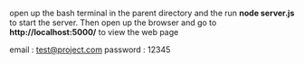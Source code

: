 
open up the bash terminal in the parent directory and the run  **node server.js**
to start the server.
Then open up the browser and go to **http://localhost:5000/** to view the web page

email : test@project.com
password : 12345
